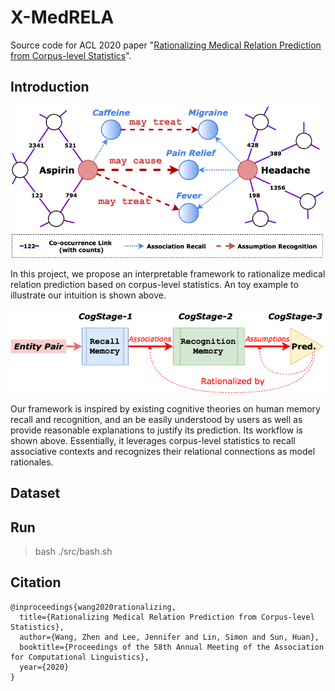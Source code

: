 # X-MedRELA
Source code for ACL 2020 paper "[Rationalizing Medical Relation Prediction from Corpus-level Statistics](https://zhenwang9102.github.io/pdf/ACL2020_ZW_X_MedRELA.pdf)".

## Introduction


<p align="center">
<img src="toy_example.png" alt="a toy example" width="500" title="A Toy Example"/>
</p>

In this project, we propose an interpretable framework to rationalize medical relation prediction based on corpus-level statistics. An toy example to illustrate our intuition is shown above.

<p align="center">
<img src="framwork_workflow.png" alt="workflow" width="550" title="Framework Workflow"/>
</p>

Our framework is inspired by existing cognitive theories on human memory recall and recognition, and an be easily understood by users as well as provide reasonable explanations to justify its prediction. Its workflow is shown above. Essentially, it leverages corpus-level statistics to recall associative contexts and recognizes their relational connections as model rationales.

## Dataset

## Run
> bash ./src/bash.sh

## Citation
```
@inproceedings{wang2020rationalizing,
  title={Rationalizing Medical Relation Prediction from Corpus-level Statistics},
  author={Wang, Zhen and Lee, Jennifer and Lin, Simon and Sun, Huan},
  booktitle={Proceedings of the 58th Annual Meeting of the Association for Computational Linguistics},
  year={2020}
}
```
